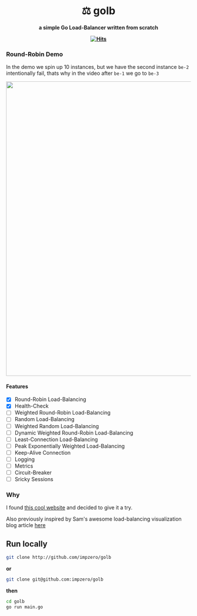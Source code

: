 <h1 align="center">⚖️ golb</h1>

<h4 align="center">
a simple Go Load-Balancer written from scratch

  
[![Hits](https://hits.sh/github.com/impzero.svg?style=plastic&label=%F0%9F%AA%90&color=555)](https://hits.sh/github.com/impzero/)
</h4>

### Round-Robin Demo
In the demo we spin up 10 instances, but we have the second instance `be-2` intentionally fail, thats why in the video after `be-1` we go to `be-3`

<p align="center">
<img width="800" src="https://github.com/impzero/golb/assets/35530157/3ecfd141-7ec8-4ae2-bffc-ab305503880b"/>
</p>

#### Features

- [x] Round-Robin Load-Balancing
- [x] Health-Check
- [ ] Weighted Round-Robin Load-Balancing
- [ ] Random Load-Balancing
- [ ] Weighted Random Load-Balancing
- [ ] Dynamic Weighted Round-Robin Load-Balancing
- [ ] Least-Connection Load-Balancing
- [ ] Peak Exponentially Weighted Load-Balancing
- [ ] Keep-Alive Connection
- [ ] Logging
- [ ] Metrics
- [ ] Circuit-Breaker
- [ ] Sricky Sessions

### Why

I found [this cool website](https://codingchallenges.fyi/challenges/challenge-load-balancer/) and decided to give it a try.

Also previously inspired by Sam's awesome load-balancing visualization blog article [here](https://samwho.dev/load-balancing/)

## Run locally

```bash
git clone http://github.com/impzero/golb
```

**or**

```bash
git clone git@github.com:impzero/golb
```

**then**

```bash
cd golb
go run main.go
```
